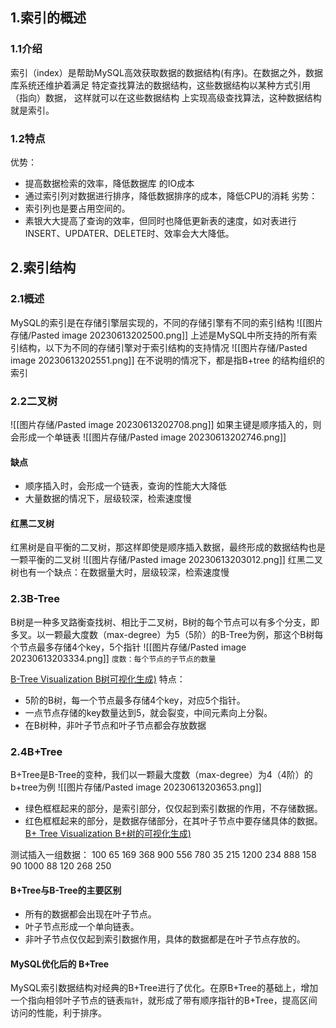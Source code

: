 ## 1.索引的概述
### 1.1介绍
索引（index）是帮助MySQL高效获取数据的数据结构(有序)。在数据之外，数据库系统还维护着满足 特定查找算法的数据结构，这些数据结构以某种方式引用（指向）数据， 这样就可以在这些数据结构 上实现高级查找算法，这种数据结构就是索引。
### 1.2特点
优势： 
+ 提高数据检索的效率，降低数据库 的IO成本
+ 通过索引列对数据进行排序，降低数据排序的成本，降低CPU的消耗
劣势：
+ 索引列也是要占用空间的。
+ 素银大大提高了查询的效率，但同时也降低更新表的速度，如对表进行INSERT、UPDATER、DELETE时、效率会大大降低。
## 2.索引结构
### 2.1概述
MySQL的索引是在存储引擎层实现的，不同的存储引擎有不同的索引结构
![[图片存储/Pasted image 20230613202500.png]]
上述是MySQL中所支持的所有索引结构，以下为不同的存储引擎对于索引结构的支持情况
![[图片存储/Pasted image 20230613202551.png]]
在不说明的情况下，都是指B+tree 的结构组织的索引

### 2.2二叉树
![[图片存储/Pasted image 20230613202708.png]]
如果主键是顺序插入的，则会形成一个单链表
![[图片存储/Pasted image 20230613202746.png]]

#### 缺点
+ 顺序插入时，会形成一个链表，查询的性能大大降低
+ 大量数据的情况下，层级较深，检索速度慢

#### 红黑二叉树
红黑树是自平衡的二叉树，那这样即使是顺序插入数据，最终形成的数据结构也是一颗平衡的二叉树
![[图片存储/Pasted image 20230613203012.png]]
红黑二叉树也有一个缺点：在数据量大时，层级较深，检索速度慢

### 2.3B-Tree
B树是一种多叉路衡查找树、相比于二叉树，B树的每个节点可以有多个分支，即多叉。以一颗最大度数（max-degree）为5（5阶）的B-Tree为例，那这个B树每个节点最多存储4个key，5个指针
![[图片存储/Pasted image 20230613203334.png]]
`度数：每个节点的子节点的数量`

[B-Tree Visualization B树可视化生成)](https://www.cs.usfca.edu/~galles/visualization/BTree.html)
特点：
+ 5阶的B树，每一个节点最多存储4个key，对应5个指针。
+ 一点节点存储的key数量达到5，就会裂变，中间元素向上分裂。
+ 在B树种，非叶子节点和叶子节点都会存放数据


### 2.4B+Tree
B+Tree是B-Tree的变种，我们以一颗最大度数（max-degree）为4（4阶）的b+tree为例
![[图片存储/Pasted image 20230613203653.png]]
+ 绿色框框起来的部分，是索引部分，仅仅起到索引数据的作用，不存储数据。
+ 红色框框起来的部分，是数据存储部分，在其叶子节点中要存储具体的数据。
[B+ Tree Visualization B+树的可视化生成)](https://www.cs.usfca.edu/~galles/visualization/BPlusTree.html)

测试插入一组数据： 100 65 169 368 900 556 780 35 215 1200 234 888 158 90 1000 88 120 268 250 

#### B+Tree与B-Tree的主要区别
+ 所有的数据都会出现在叶子节点。
+ 叶子节点形成一个单向链表。 
+ 非叶子节点仅仅起到索引数据作用，具体的数据都是在叶子节点存放的。

#### MySQL优化后的 B+Tree
MySQL索引数据结构对经典的B+Tree进行了优化。在原B+Tree的基础上，增加一个指向相邻叶子节点的链表`指针`，就形成了带有顺序指针的B+Tree，提高区间访问的性能，利于排序。
